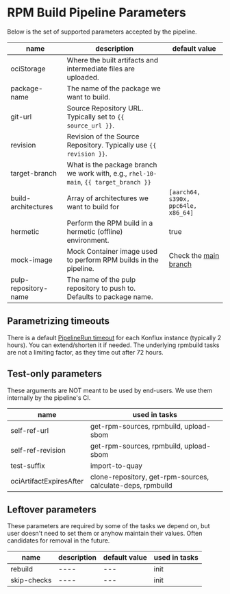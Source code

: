 # RPM Build Pipeline Parameters

Below is the set of supported parameters accepted by the pipeline.

| name                  | description | default value |
| ---                   | ----        | ---           |
| ociStorage            | Where the built artifacts and intermediate files are uploaded. | |
| package-name          | The name of the package we want to build. | |
| git-url               | Source Repository URL. Typically set to `{{ source_url }}`. | |
| revision              | Revision of the Source Repository. Typically use `{{ revision }}`. | |
| target-branch         | What is the package branch we work with, e.g., `rhel-10-main`, `{{ target_branch }}` | |
| build-architectures   | Array of architectures we want to build for | `[aarch64, s390x, ppc64le, x86_64]` |
| hermetic              | Perform the RPM build in a hermetic (offline) environment. | true |
| mock-image            | Mock Container image used to perform RPM builds in the pipeline. | Check the [main branch][mock-image] |
| pulp-repository-name  | The name of the pulp repository to push to. Defaults to package name. |


## Parametrizing timeouts

There is a default [PipelineRun timeout][] for each Konflux instance (typically
2 hours).  You can extend/shorten it if needed.  The underlying rpmbuild tasks
are not a limiting factor, as they time out after 72 hours.


## Test-only parameters

These arguments are NOT meant to be used by end-users.  We use them internally
by the pipeline's CI.

| name                    | used in tasks |
| ---                     | ---           |
| self-ref-url            | get-rpm-sources, rpmbuild, upload-sbom |
| self-ref-revision       | get-rpm-sources, rpmbuild, upload-sbom |
| test-suffix             | import-to-quay |
| ociArtifactExpiresAfter | clone-repository, get-rpm-sources, calculate-deps, rpmbuild|


## Leftover parameters

These parameters are required by some of the tasks we depend on, but user
doesn't need to set them or anyhow maintain their values.  Often candidates for
removal in the future.

| name          | description | default value | used in tasks |
| ---           | ----        | ---           | ---           |
| rebuild       | ----        | ---           | init          |
| skip-checks   | ----        | ---           | init          |


[PipelineRun timeout]: https://tekton.dev/docs/pipelines/pipelineruns/#configuring-a-failure-timeout
[mock-image]: https://github.com/konflux-ci/rpmbuild-pipeline-environment-container
